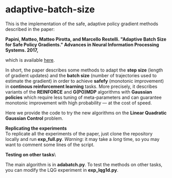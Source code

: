 # adaptive-batch-size

This is the implementation of the safe, adaptive policy gradient methods described in the paper:

**Papini, Matteo, Matteo Pirotta, and Marcello Restelli. "Adaptive Batch Size for Safe Policy Gradients." Advances in Neural Information Processing Systems. 2017,**

which is available [here](http://papers.nips.cc/paper/6950-adaptive-batch-size-for-safe-policy-gradients).

In short, the paper describes some methods to adapt the **step size** (length of gradient updates) and the **batch size** (number of trajectories used to estimate the gradient) in order to achieve **safefy** (monotonic improvement) in **continous reinforcement learning** tasks.
More precisely, it describes variants of the **REINFORCE** and **G(PO)MDP** algorithms with **Gaussian policies** which require less tuning of meta-parameters and can guarantee monotonic improvement with high probability — at the cost of speed.

Here we provide the code to try the new algorithms on the **Linear Quadratic Gaussian Control** problem.


**Replicating the experiments**\
To replicate all the experiments of the paper, just clone the repository locally and run **exp_full.py**.
*Warning*: it may take a *long* time, so you may want to comment some lines of the script.

**Testing on other tasks**\

The main algorithm is in **adabatch.py**. To test the methods on other tasks, you can modify the LQG experiment in **exp_lqg1d.py**.
